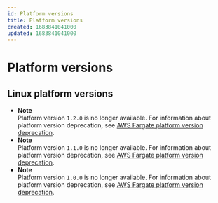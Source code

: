 ```yaml
---
id: Platform versions
title: Platform versions
created: 1683841041000
updated: 1683841041000
---
```

# Platform versions
## Linux platform versions

- **Note**  
Platform version `1.2.0` is no longer available\. For information about platform version deprecation, see [AWS Fargate platform version deprecation](platform-versions-retired.md)\.
- **Note**  
Platform version `1.1.0` is no longer available\. For information about platform version deprecation, see [AWS Fargate platform version deprecation](platform-versions-retired.md)\.
- **Note**  
Platform version `1.0.0` is no longer available\. For information about platform version deprecation, see [AWS Fargate platform version deprecation](platform-versions-retired.md)\.

